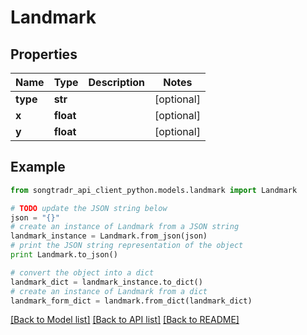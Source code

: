 # Landmark


## Properties
Name | Type | Description | Notes
------------ | ------------- | ------------- | -------------
**type** | **str** |  | [optional] 
**x** | **float** |  | [optional] 
**y** | **float** |  | [optional] 

## Example

```python
from songtradr_api_client_python.models.landmark import Landmark

# TODO update the JSON string below
json = "{}"
# create an instance of Landmark from a JSON string
landmark_instance = Landmark.from_json(json)
# print the JSON string representation of the object
print Landmark.to_json()

# convert the object into a dict
landmark_dict = landmark_instance.to_dict()
# create an instance of Landmark from a dict
landmark_form_dict = landmark.from_dict(landmark_dict)
```
[[Back to Model list]](../README.md#documentation-for-models) [[Back to API list]](../README.md#documentation-for-api-endpoints) [[Back to README]](../README.md)


